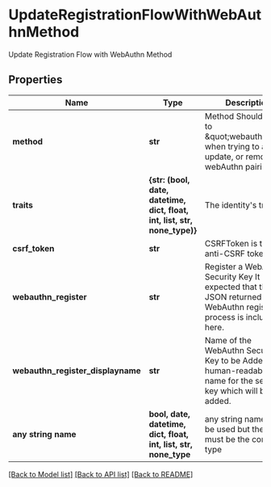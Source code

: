 # UpdateRegistrationFlowWithWebAuthnMethod

Update Registration Flow with WebAuthn Method

## Properties
Name | Type | Description | Notes
------------ | ------------- | ------------- | -------------
**method** | **str** | Method  Should be set to \&quot;webauthn\&quot; when trying to add, update, or remove a webAuthn pairing. | 
**traits** | **{str: (bool, date, datetime, dict, float, int, list, str, none_type)}** | The identity&#39;s traits | 
**csrf_token** | **str** | CSRFToken is the anti-CSRF token | [optional] 
**webauthn_register** | **str** | Register a WebAuthn Security Key  It is expected that the JSON returned by the WebAuthn registration process is included here. | [optional] 
**webauthn_register_displayname** | **str** | Name of the WebAuthn Security Key to be Added  A human-readable name for the security key which will be added. | [optional] 
**any string name** | **bool, date, datetime, dict, float, int, list, str, none_type** | any string name can be used but the value must be the correct type | [optional]

[[Back to Model list]](../README.md#documentation-for-models) [[Back to API list]](../README.md#documentation-for-api-endpoints) [[Back to README]](../README.md)


